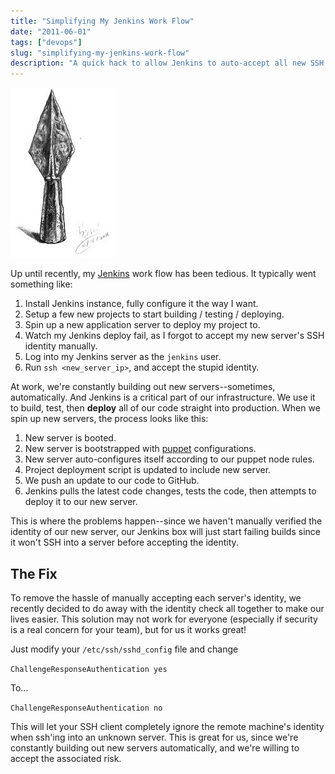 ```yaml
---
title: "Simplifying My Jenkins Work Flow"
date: "2011-06-01"
tags: ["devops"]
slug: "simplifying-my-jenkins-work-flow"
description: "A quick hack to allow Jenkins to auto-accept all new SSH keys."
---
```



![Arrow Sketch][]


Up until recently, my [Jenkins][] work flow has been tedious.  It typically
went something like:

1.  Install Jenkins instance, fully configure it the way I want.
2.  Setup a few new projects to start building / testing / deploying.
3.  Spin up a new application server to deploy my project to.
4.  Watch my Jenkins deploy fail, as I forgot to accept my new server's SSH
    identity manually.
5.  Log into my Jenkins server as the `jenkins` user.
6.  Run `ssh <new_server_ip>`, and accept the stupid identity.

At work, we're constantly building out new servers--sometimes, automatically.
And Jenkins is a critical part of our infrastructure.  We use it to build,
test, then **deploy** all of our code straight into production.  When we spin
up new servers, the process looks like this:

1.  New server is booted.
2.  New server is bootstrapped with [puppet][] configurations.
3.  New server auto-configures itself according to our puppet node rules.
4.  Project deployment script is updated to include new server.
5.  We push an update to our code to GitHub.
6.  Jenkins pulls the latest code changes, tests the code, then attempts to
    deploy it to our new server.

This is where the problems happen--since we haven't manually verified the
identity of our new server, our Jenkins box will just start failing builds
since it won't SSH into a server before accepting the identity.


## The Fix

To remove the hassle of manually accepting each server's identity, we recently
decided to do away with the identity check all together to make our lives
easier.  This solution may not work for everyone (especially if security is a
real concern for your team), but for us it works great!

Just modify your `/etc/ssh/sshd_config` file and change

`ChallengeResponseAuthentication yes`

To...

`ChallengeResponseAuthentication no`

This will let your SSH client completely ignore the remote machine's identity
when ssh'ing into an unknown server.  This is great for us, since we're
constantly building out new servers automatically, and we're willing to accept
the associated risk.


  [Arrow Sketch]: /static/images/2011/arrow-sketch.png "Arrow Sketch"
  [Jenkins]: http://jenkins-ci.org/ "Jenkins"
  [puppet]: https://puppetlabs.com/ "puppet"
